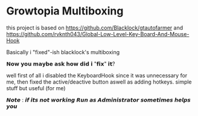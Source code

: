 # Growtopia Multiboxing
this project is based on https://github.com/Blacklock/gtautofarmer 
and https://github.com/rvknth043/Global-Low-Level-Key-Board-And-Mouse-Hook

Basically i "fixed"-ish blacklock's multiboxing
 
 
𝗡𝗼𝘄 𝘆𝗼𝘂 𝗺𝗮𝘆𝗯𝗲 𝗮𝘀𝗸 𝗵𝗼𝘄 𝗱𝗶𝗱 𝗶 "𝗳𝗶𝘅" 𝗶𝘁?

well first of all i disabled the KeyboardHook since it was unnecessary for me, then fixed the active/deactive button aswell as adding hotkeys. simple stuff but useful (for me)


𝙉𝙤𝙩𝙚 : 𝙞𝙛 𝙞𝙩𝙨 𝙣𝙤𝙩 𝙬𝙤𝙧𝙠𝙞𝙣𝙜 𝙍𝙪𝙣 𝙖𝙨 𝘼𝙙𝙢𝙞𝙣𝙞𝙨𝙩𝙧𝙖𝙩𝙤𝙧 𝙨𝙤𝙢𝙚𝙩𝙞𝙢𝙚𝙨 𝙝𝙚𝙡𝙥𝙨 𝙮𝙤𝙪

